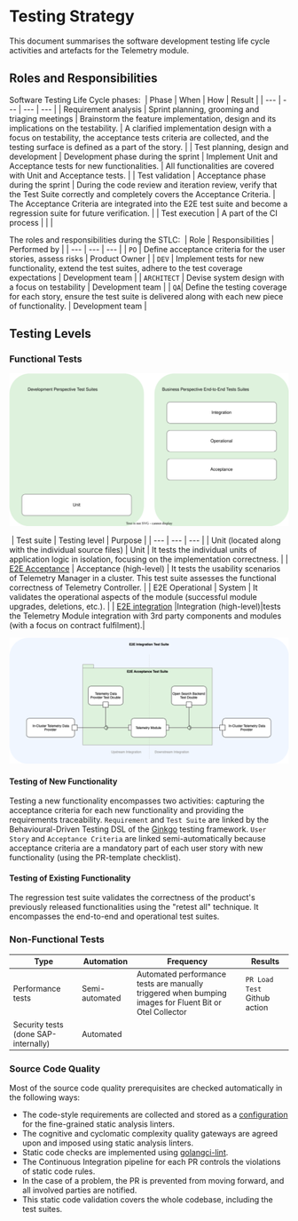 # Testing Strategy​

This document summarises the software development testing life cycle activities and artefacts for the Telemetry module.

## Roles and Responsibilities

Software Testing Life Cycle phases:
​
| Phase | When | How | Result |
| --- | --- | --- | --- |
| Requirement analysis | Sprint planning, grooming and triaging meetings | Brainstorm the feature implementation, design and its implications on the testability. | A clarified implementation design with a focus on testability, the acceptance tests criteria are collected, and the testing surface is defined as a part of the story. |
| Test planning, design and development | Development phase during the sprint | Implement Unit and Acceptance tests for new functionalities. | All functionalities are covered with Unit and Acceptance tests. |
| Test validation | Acceptance phase during the sprint | During the code review and iteration review, verify that the Test Suite correctly and completely covers the Acceptance Criteria. | The Acceptance Criteria are integrated into the E2E test suite and become a regression suite for future verification. |
| Test execution | A part of the CI process | | |
​

The roles and responsibilities during the STLC:
​
| Role | Responsibilities | Performed by |
| --- | --- | --- |
| `PO` | Define acceptance criteria for the user stories, assess risks | Product Owner |
| `DEV` | Implement tests for new functionality, extend the test suites, adhere to the test coverage expectations | Development team |
| `ARCHITECT` | Devise system design with a focus on testability | Development team |
| `QA`| Define the testing coverage for each story, ensure the test suite is delivered along with each new piece of functionality. | Development team |

## Testing Levels​

### Functional Tests

![Test Pyramid](assets/test-pyramid.drawio.svg)

​
| Test suite | Testing level | Purpose |
| --- | --- | --- |
| Unit (located along with the individual source files) | Unit | It tests the individual units of application logic in isolation, focusing on the implementation correctness. |
| [E2E Acceptance](../../test/e2e) | Acceptance  (high-level) | It tests the usability scenarios of Telemetry Manager in a cluster. This test suite assesses the functional correctness of Telemetry Controller. |
| E2E Operational | System | It validates the operational aspects of the module (successful module upgrades, deletions, etc.). |
| [E2E integration](https://github.com/kyma-project/telemetry-manager/issues/261#issuecomment-1647336680) |Integration (high-level)|tests the Telemetry Module integration with 3rd party components and modules (with a focus on contract fulfilment).|

![E2E Test Suites](assets/e2e-test-suites.png)

#### Testing of New Functionality

Testing a new functionality encompasses two activities: capturing the acceptance criteria for each new functionality and providing the requirements traceability. `Requirement` and `Test Suite` are linked by the Behavioural-Driven Testing DSL of the [Ginkgo](https://onsi.github.io/ginkgo/) testing framework. `User Story` and `Acceptance Criteria` are linked semi-automatically because acceptance criteria are a mandatory part of each user story with new functionality (using the PR-template checklist).

#### Testing of Existing Functionality

The regression test suite validates the correctness of the product's previously released functionalities using the "retest all" technique. It encompasses the end-to-end and operational test suites.
​

### Non-Functional Tests​

| Type | Automation     | Frequency                                                                                               | Results                      |
| --- |----------------|---------------------------------------------------------------------------------------------------------|------------------------------|
| Performance tests | Semi-automated | Automated performance tests are manually triggered when bumping images for Fluent Bit or Otel Collector | `PR Load Test` Github action |
| Security tests (done SAP-internally) | Automated      |                                                                                                         |                              |

### Source Code Quality

Most of the source code quality prerequisites are checked automatically in the following ways:

- The code-style requirements are collected and stored as a [configuration](governance.md#linters-in-action) for the fine-grained static analysis linters.
- The cognitive and cyclomatic complexity quality gateways are agreed upon and imposed using static analysis linters.
- Static code checks are implemented using [golangci-lint](https://golangci-lint.run).
- The Continuous Integration pipeline for each PR controls the violations of static code rules.
- In the case of a problem, the PR is prevented from moving forward, and all involved parties are notified.
- This static code validation covers the whole codebase, including the test suites.
